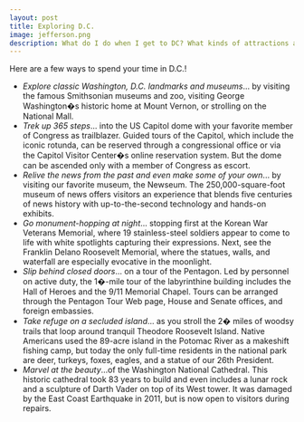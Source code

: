 ```yaml
---
layout: post
title: Exploring D.C.
image: jefferson.png
description: What do I do when I get to DC? What kinds of attractions are there?
---
```


Here are a few ways to spend your time in D.C.!

* *Explore classic Washington, D.C. landmarks and museums*... by visiting the famous Smithsonian museums and zoo, visiting George Washington�s historic home at Mount Vernon, or strolling on the National Mall.
* *Trek up 365 steps*... into the US Capitol dome with your favorite member of Congress as trailblazer. Guided tours of the Capitol, which include the iconic rotunda, can be reserved through a congressional office or via the Capitol Visitor Center�s online reservation system. But the dome can be ascended only with a member of Congress as escort.
* *Relive the news from the past and even make some of your own*... by visiting our favorite museum, the Newseum. The 250,000-square-foot museum of news offers visitors an experience that blends five centuries of news history with up-to-the-second technology and hands-on exhibits.
* *Go monument-hopping at night*... stopping first at the Korean War Veterans Memorial, where 19 stainless-steel soldiers appear to come to life with white spotlights capturing their expressions. Next, see the Franklin Delano Roosevelt Memorial, where the statues, walls, and waterfall are especially evocative in the moonlight.
* *Slip behind closed doors*... on a tour of the Pentagon. Led by personnel on active duty, the 1�-mile tour of the labyrinthine building includes the Hall of Heroes and the 9/11 Memorial Chapel. Tours can be arranged through the Pentagon Tour Web page, House and Senate offices, and foreign embassies.
* *Take refuge on a secluded island*... as you stroll the 2� miles of woodsy trails that loop around tranquil Theodore Roosevelt Island. Native Americans used the 89-acre island in the Potomac River as a makeshift fishing camp, but today the only full-time residents in the national park are deer, turkeys, foxes, eagles, and a statue of our 26th President. 
* *Marvel at the beauty*...of the Washington National Cathedral. This historic cathedral took 83 years to build and even includes a lunar rock and a sculpture of Darth Vader on top of its West tower. It was damaged by the East Coast Earthquake in 2011, but is now open to visitors during repairs.